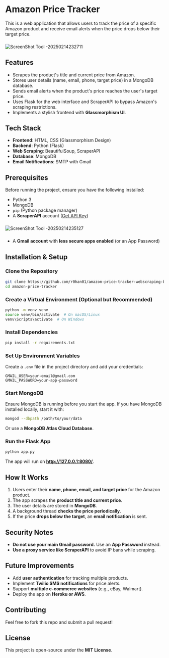 # Amazon Price Tracker  

This is a web application that allows users to track the price of a specific Amazon product and receive email alerts when the price drops below their target price.  

###
![ScreenShot Tool -20250214232711](https://github.com/user-attachments/assets/958355c0-f556-4a1f-b028-e7172ab2d118)
###

## Features  
- Scrapes the product's title and current price from Amazon.  
- Stores user details (name, email, phone, target price) in a MongoDB database.  
- Sends email alerts when the product's price reaches the user's target price.  
- Uses Flask for the web interface and ScraperAPI to bypass Amazon's scraping restrictions.  
- Implements a stylish frontend with **Glassmorphism UI**.  

## Tech Stack  
- **Frontend**: HTML, CSS (Glassmorphism Design)  
- **Backend**: Python (Flask)  
- **Web Scraping**: BeautifulSoup, ScraperAPI  
- **Database**: MongoDB  
- **Email Notifications**: SMTP with Gmail  

## Prerequisites  
Before running the project, ensure you have the following installed:  
- Python 3  
- MongoDB  
- `pip` (Python package manager)  
- A **ScraperAPI** account ([Get API Key](https://www.scraperapi.com/))
###
![ScreenShot Tool -20250214235127](https://github.com/user-attachments/assets/fdaf5265-4d80-4662-9cd6-a7fbe4bf7a09)
###
- A **Gmail account** with **less secure apps enabled** (or an App Password)  

## Installation & Setup  

### Clone the Repository  
```bash
git clone https://github.com/r0han01/amazon-price-tracker-webscraping-bs4.git
cd amazon-price-tracker
```

### Create a Virtual Environment (Optional but Recommended)  
```bash
python -m venv venv  
source venv/bin/activate  # On macOS/Linux  
venv\Scripts\activate  # On Windows  
```

### Install Dependencies  
```bash
pip install -r requirements.txt  
```

### Set Up Environment Variables  
Create a `.env` file in the project directory and add your credentials:  
```
GMAIL_USER=your-email@gmail.com  
GMAIL_PASSWORD=your-app-password  
```

### Start MongoDB  
Ensure MongoDB is running before you start the app. If you have MongoDB installed locally, start it with:  
```bash
mongod --dbpath /path/to/your/data  
```
Or use a **MongoDB Atlas Cloud Database**.  

### Run the Flask App  
```bash
python app.py  
```
The app will run on **http://127.0.0.1:8080/**.  

## How It Works  
1. Users enter their **name, phone, email, and target price** for the Amazon product.  
2. The app scrapes the **product title and current price**.  
3. The user details are stored in **MongoDB**.  
4. A background thread **checks the price periodically**.  
5. If the price **drops below the target**, an **email notification** is sent.  

## Security Notes  
- **Do not use your main Gmail password.** Use an **App Password** instead.  
- **Use a proxy service like ScraperAPI** to avoid IP bans while scraping.  

## Future Improvements  
- Add **user authentication** for tracking multiple products.  
- Implement **Twilio SMS notifications** for price alerts.  
- Support **multiple e-commerce websites** (e.g., eBay, Walmart).  
- Deploy the app on **Heroku or AWS**.  

## Contributing  
Feel free to fork this repo and submit a pull request!  

## License  
This project is open-source under the **MIT License**.  


